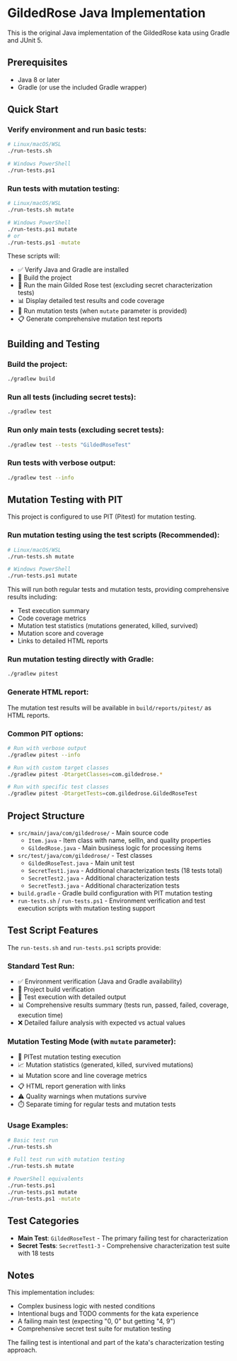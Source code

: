 # GildedRose Java Implementation

This is the original Java implementation of the GildedRose kata using Gradle and JUnit 5.

## Prerequisites

- Java 8 or later
- Gradle (or use the included Gradle wrapper)

## Quick Start

### Verify environment and run basic tests:
```bash
# Linux/macOS/WSL
./run-tests.sh

# Windows PowerShell
./run-tests.ps1
```

### Run tests with mutation testing:
```bash
# Linux/macOS/WSL
./run-tests.sh mutate

# Windows PowerShell
./run-tests.ps1 mutate
# or
./run-tests.ps1 -mutate
```

These scripts will:
- ✅ Verify Java and Gradle are installed
- 🔨 Build the project
- 🧪 Run the main Gilded Rose test (excluding secret characterization tests)
- 📊 Display detailed test results and code coverage
- 🧬 Run mutation tests (when `mutate` parameter is provided)
- 📋 Generate comprehensive mutation test reports

## Building and Testing

### Build the project:
```bash
./gradlew build
```

### Run all tests (including secret tests):
```bash
./gradlew test
```

### Run only main tests (excluding secret tests):
```bash
./gradlew test --tests "GildedRoseTest"
```

### Run tests with verbose output:
```bash
./gradlew test --info
```

## Mutation Testing with PIT

This project is configured to use PIT (Pitest) for mutation testing.

### Run mutation testing using the test scripts (Recommended):
```bash
# Linux/macOS/WSL
./run-tests.sh mutate

# Windows PowerShell
./run-tests.ps1 mutate
```

This will run both regular tests and mutation tests, providing comprehensive results including:
- Test execution summary
- Code coverage metrics
- Mutation test statistics (mutations generated, killed, survived)
- Mutation score and coverage
- Links to detailed HTML reports

### Run mutation testing directly with Gradle:
```bash
./gradlew pitest
```

### Generate HTML report:
The mutation test results will be available in `build/reports/pitest/` as HTML reports.

### Common PIT options:
```bash
# Run with verbose output
./gradlew pitest --info

# Run with custom target classes
./gradlew pitest -DtargetClasses=com.gildedrose.*

# Run with specific test classes
./gradlew pitest -DtargetTests=com.gildedrose.GildedRoseTest
```

## Project Structure

- `src/main/java/com/gildedrose/` - Main source code
  - `Item.java` - Item class with name, sellIn, and quality properties
  - `GildedRose.java` - Main business logic for processing items
- `src/test/java/com/gildedrose/` - Test classes
  - `GildedRoseTest.java` - Main unit test
  - `SecretTest1.java` - Additional characterization tests (18 tests total)
  - `SecretTest2.java` - Additional characterization tests
  - `SecretTest3.java` - Additional characterization tests
- `build.gradle` - Gradle build configuration with PIT mutation testing
- `run-tests.sh` / `run-tests.ps1` - Environment verification and test execution scripts with mutation testing support

## Test Script Features

The `run-tests.sh` and `run-tests.ps1` scripts provide:

### Standard Test Run:
- ✅ Environment verification (Java and Gradle availability)
- 🔨 Project build verification
- 🧪 Test execution with detailed output
- 📊 Comprehensive results summary (tests run, passed, failed, coverage, execution time)
- ❌ Detailed failure analysis with expected vs actual values

### Mutation Testing Mode (with `mutate` parameter):
- 🧬 PITest mutation testing execution
- 📈 Mutation statistics (generated, killed, survived mutations)
- 📊 Mutation score and line coverage metrics
- 📋 HTML report generation with links
- ⚠️ Quality warnings when mutations survive
- ⏱️ Separate timing for regular tests and mutation tests

### Usage Examples:
```bash
# Basic test run
./run-tests.sh

# Full test run with mutation testing
./run-tests.sh mutate

# PowerShell equivalents
./run-tests.ps1
./run-tests.ps1 mutate
./run-tests.ps1 -mutate
```

## Test Categories

- **Main Test**: `GildedRoseTest` - The primary failing test for characterization
- **Secret Tests**: `SecretTest1-3` - Comprehensive characterization test suite with 18 tests

## Notes

This implementation includes:
- Complex business logic with nested conditions
- Intentional bugs and TODO comments for the kata experience
- A failing main test (expecting "0, 0" but getting "4, 9")
- Comprehensive secret test suite for mutation testing

The failing test is intentional and part of the kata's characterization testing approach.